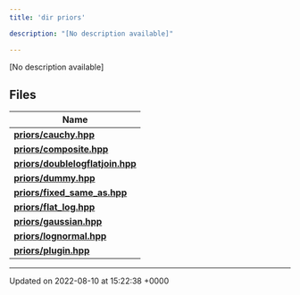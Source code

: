 ```yaml
---
title: 'dir priors'

description: "[No description available]"

---
```







[No description available]

## Files

| Name           |
| -------------- |
| **[priors/cauchy.hpp](/documentation/code/gambit_2.2/files/cauchy_8hpp/#file-cauchy.hpp)**  |
| **[priors/composite.hpp](/documentation/code/gambit_2.2/files/composite_8hpp/#file-composite.hpp)**  |
| **[priors/doublelogflatjoin.hpp](/documentation/code/gambit_2.2/files/doublelogflatjoin_8hpp/#file-doublelogflatjoin.hpp)**  |
| **[priors/dummy.hpp](/documentation/code/gambit_2.2/files/dummy_8hpp/#file-dummy.hpp)**  |
| **[priors/fixed_same_as.hpp](/documentation/code/gambit_2.2/files/fixed__same__as_8hpp/#file-fixed-same-as.hpp)**  |
| **[priors/flat_log.hpp](/documentation/code/gambit_2.2/files/flat__log_8hpp/#file-flat-log.hpp)**  |
| **[priors/gaussian.hpp](/documentation/code/gambit_2.2/files/gaussian_8hpp/#file-gaussian.hpp)**  |
| **[priors/lognormal.hpp](/documentation/code/gambit_2.2/files/lognormal_8hpp/#file-lognormal.hpp)**  |
| **[priors/plugin.hpp](/documentation/code/gambit_2.2/files/plugin_8hpp/#file-plugin.hpp)**  |






-------------------------------

Updated on 2022-08-10 at 15:22:38 +0000
